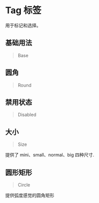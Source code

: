 <!-- @api: OtTag.vue/OtTagAPI.md -->

# Tag 标签

用于标记和选择。

## 基础用法

> Base



## 圆角

> Round



## 禁用状态

> Disabled



## 大小

> Size

提供了 mini、small、normal、big 四种尺寸.

## 圆形矩形

> Circle

提供弧度感觉的圆角矩形
